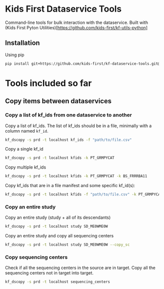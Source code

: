 <!-- <p align="center">
  <img src="docs/kids_first_logo.svg" alt="Kids First repository logo" width="660px" />
</p>
<p align="center">
  <a href="https://github.com/kids-first/kf-template-repo/blob/master/LICENSE"><img src="https://img.shields.io/github/license/kids-first/kf-template-repo.svg?style=for-the-badge"></a>
</p> -->

# Kids First Dataservice Tools

Command-line tools for bulk interaction with the dataservice. Built with (Kids
First Pyton Utilities)[https://github.com/kids-first/kf-utils-python]

## Installation

Using pip

```sh
pip install git+https://github.com/kids-first/kf-dataservice-tools.git@latest-release
```

# Tools included so far

## Copy items between dataservices

### Copy a list of kf_ids from one dataservice to another

Copy a list of kf_ids. The list of kf_ids should be in a file, minimally with a
column named `kf_id`.

```sh
kf_dscopy -s prd -t localhost kf_ids -f "path/to/file.csv"
```

Copy a single kf_id

```sh
kf_dscopy -s prd -t localhost kfids -k PT_GRMPYCAT
```

Copy multiple kf_ids

```sh
kf_dscopy -s prd -t localhost kfids -k PT_GRMPYCAT -k BS_FRRRBA11
```

Copy kf_ids that are in a file manifest and some specific kf_id(s):

```sh
kf_dscopy -s prd -t localhost kfids -f "path/to/file.csv" -k PT_GRMPYCAT -k BS_FRRRBA11
```

### Copy an entire study

Copy an entire study (study + all of its descendants)

```sh
kf_dscopy -s prd -t localhost study SD_ME0WME0W
```

Copy an entire study and copy all sequencing centers

```sh
kf_dscopy -s prd -t localhost study SD_ME0WME0W --copy_sc
```

### Copy sequencing centers

Check if all the sequencing centers in the source are in
target. Copy all the sequencing centers not in target into
target.

```sh
kf_dscopy -s prd -t localhost sequencing_centers
```
